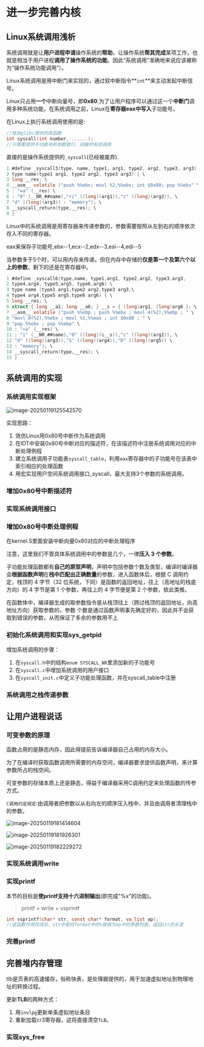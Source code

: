 # 进一步完善内核

## Linux系统调用浅析

系统调用就是让**用户进程申请**操作系统的**帮助**，让操作系统**帮其完成**某项工作，也就是相当于用户进程**调用了操作系统的功能**。因此“系统调用”准确地来说应该被称为“操作系统功能调用”）。

Linux系统调用是用中断门来实现的，通过软中断指令**`int`**来主动发起中断信号。

Linux只占用**一个**中断向量号，即**0x80**.为了让用户程序可以通过这一个**中断门**调用多种系统功能，在系统调用之前，Linux在**寄存器eax中写入**子功能号。

在Linux上执行系统调用使用的是:

```c
//是由glibc提供的库函数
int syscall(int number, ......);
//只需要提供子功能号和参数就行，间接的系统调用

```

直接的是操作系统提供的`_syscall`(已经被废弃).

```c
1 #define _syscall3(type, name, type1, arg1, type2, arg2, type3, arg3) \
2 type name(type1 arg1, type2 arg2, type3 arg3) { \
3 long __res; \
4 __asm__ volatile ("push %%ebx; movl %2,%%ebx; int $0x80; pop %%ebx" \
5 : "=a" (__res) \
6 : "0" (__NR_##name),"ri" ((long)(arg1)),"c" ((long)(arg2)), \
7 "d" ((long)(arg3)) : "memory"); \
8 __syscall_return(type,__res); \
9 }
```

Linux中的系统调用是用寄存器来传递参数的，参数需要按照从左到右的顺序依次存入不同的寄存器。

eax来保存子功能号,ebx--1,ecx--2,edx--3,esi--4,edi--5

当参数多于5个时，可以用内存来传递。但在内存中存储的**仅是第一个及第六个以上的参数**，剩下的还是在寄存器中。

```c
1 #define _syscall6(type,name, type1,arg1, type2,arg2, type3,arg3,
2 type4,arg4, type5,arg5, type6,arg6) \
3 type name (type1 arg1,type2 arg2,type3 arg3,\
4 type4 arg4,type5 arg5,type6 arg6) { \
5 long __res; \
6 struct { long __a1; long __a6; } __s = { (long)arg1, (long)arg6 }; \
7 __asm__ volatile ("push %%ebp ; push %%ebx ; movl 4(%2),%%ebp ; " \
8 "movl 0(%2),%%ebx ; movl %1,%%eax ; int $0x80 ; " \
9 "pop %%ebx ; pop %%ebp" \
10 : "=a" (__res) \
11 : "i" (__NR_##name),"0" ((long)(&__s)),"c" ((long)(arg2)), \
12 "d" ((long)(arg3)),"S" ((long)(arg4)),"D" ((long)(arg5)) \
13 : "memory"); \
14 __syscall_return(type,__res); \
15 }
```

## 系统调用的实现

### 系统调用实现框架

![image-20250119125542570](https://raw.githubusercontent.com/SIMple-lives/future_os/main/img/image-20250119125542570.png)

实现思路：

1. 效仿Linux用0x80号中断作为系统调用
2. 在IDT中安装0x80号中断对应的描述符，在该描述符中注册系统调用对应的中断处理例程
3. 建立系统调用子功能表`syscall_table`，利用`eax`寄存器中的子功能号在该表中索引相应的处理函数
4. 用宏实现用户空间系统调用接口_syscall，最大支持3个参数的系统调用。

### 增加0x80号中断描述符

### 实现系统调用接口

### 增加0x80号中断处理例程

在kernel.S里面安装中断向量0x80对应的中断处理程序

注意，这里我们不管具体系统调用中的参数是几个，一律**压入 3 个参数**。

子功能处理函数都有**自己的原型声明**，声明中包括参数个数及类型，编译时编译器会**根据函数声明**在**栈中匹配出正确数量**的参数，进入函数体后，根据 C 调用约定，栈顶的 4 字节（32 位系统，下同）是函数的返回地址，往上（高地址的栈底方向）的 4 字节是第 1 个参数，再往上的 4 字节便是第 2 个参数，依此类推。

在函数体中，编译器生成的取参数指令是从栈顶往上（跨过栈顶的返回地址，向高地址方向）获取参数的，参数
个数是通过函数声明事先确定好的，因此并不会获取到错误的参数，从而保证了多余的参数用不上

### 初始化系统调用和实现sys_getpid

增加系统调用的步骤：

1. 在`syscall.h`中的结构`enum SYSCALL_NR`里添加新的子功能号
2. 在`syscall.c`中增加系统调用的用户接口
3. 在`syscall_init.c`中定义子功能处理函数，并在syscall_table中注册

### 系统调用之栈传递参数

## 让用户进程说话

### 可变参数的原理

函数占用的是静态内存，因此得提前告诉编译器自己占用的内存大小。

为了在编译时获取函数调用所需要的内存空间，编译器要求提供函数声明，来计算参数所占的栈空间。

可变参数的存储本质上还是静态，得益于编译器采用C调用约定来处理函数的传参方式。

`C调用约定规定`:由调用者把参数以从右向左的顺序压入栈中，并且由调用者清理栈中的参数。

![image-20250119181414604](https://raw.githubusercontent.com/SIMple-lives/future_os/main/img/image-20250119181414604.png)

![image-20250119181926301](https://raw.githubusercontent.com/SIMple-lives/future_os/main/img/image-20250119181926301.png)

![image-20250119182229272](https://raw.githubusercontent.com/SIMple-lives/future_os/main/img/image-20250119182229272.png)

### 实现系统调用write

### 实现printf

本节的目标是**使printf支持十六进制输出**(即完成"%x"的功能)。

> printf = write + vsprintf

```c
int vsprintf(char* str, const char* format, va_list ap);
//该函数作用完成后，str中是将format中的%替换为ap中的参数列表，返回str的长度
```

### 完善printf

## 完善堆内存管理

tlb是页表的高速缓存，俗称快表，是处理器提供的，用于加速虚拟地址到物理地址的转换过程。

更新**TLB**的两种方式：

1. 用`invlpg`更新单条虚拟地址条目
2. 重新加载cr3寄存器，这将直接清空`TLB`。

### 实现sys_free

